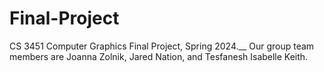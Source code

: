 # Final-Project
CS 3451 Computer Graphics Final Project, Spring 2024.__
Our group team members are Joanna Zolnik, Jared Nation, and Tesfanesh Isabelle Keith.
